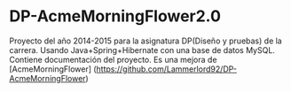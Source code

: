 # DP-AcmeMorningFlower2.0
Proyecto del año 2014-2015 para la asignatura DP(Diseño y pruebas) de la carrera. Usando Java+Spring+Hibernate con una base de datos MySQL. Contiene documentación del proyecto. Es una mejora de [AcmeMorningFlower] (https://github.com/Lammerlord92/DP-AcmeMorningFlower)

